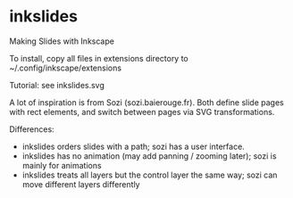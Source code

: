inkslides
=========

Making Slides with Inkscape

To install, copy all files in extensions directory to
~/.config/inkscape/extensions

Tutorial: see inkslides.svg

A lot of inspiration is from Sozi (sozi.baierouge.fr). Both define slide pages with rect elements, 
and switch between pages via SVG transformations.

Differences:
 
 * inkslides orders slides with a path; 
   sozi has a user interface.
 * inkslides has no animation (may add panning / zooming later); 
   sozi is mainly for animations
 * inkslides treats all layers but the control layer the same way; 
   sozi can move different layers differently
 

